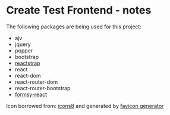 # Create Test Frontend - notes

The following packages are being used for this project:

* ajv
* jquery
* popper
* bootstrap
* [reactstrap](https://reactstrap.github.io/)
* react
* react-dom
* react-router-dom
* react-router-bootstrap
* [formsy-react](https://github.com/formsy/formsy-react)

Icon borrowed from: [icons8](https://icons8.com/icon/6353/exam) and generated by [favicon generator](https://www.favicon-generator.org/)
